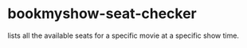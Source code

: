 # bookmyshow-seat-checker
lists all the available seats for a specific movie at a specific show time.
